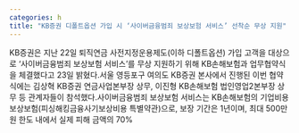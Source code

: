 ```yaml
---
categories: h
title: "KB증권 디폴트옵션 가입 시 ‘사이버금융범죄 보상보험 서비스’ 선착순 무상 지원"
---
```

KB증권은 지난 22일 퇴직연금 사전지정운용제도(이하 디폴트옵션) 가입 고객을 대상으로 ‘사이버금융범죄 보상보험 서비스’를 무상 지원하기 위해 KB손해보험과 업무협약식을 체결했다고 23일 밝혔다.서울 영등포구 여의도 KB증권 본사에서 진행된 이번 협약식에는 김상혁 KB증권 연금사업본부장 상무, 이진형 KB손해보험 법인영업2본부장 상무 등 관계자들이 참석했다.사이버금융범죄 보상보험 서비스는 KB손해보험의 기업비용보상보험(피싱해킹금융사기보상비용 특별약관)으로, 보장 기간은 1년이며, 최대 500만원 한도 내에서 실제 피해 금액의 70%